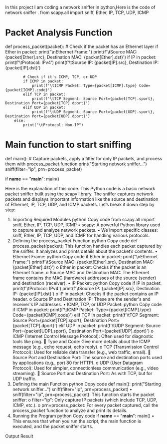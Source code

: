In this project I am coding a network sniffer in python,Here is the code of network sniffer .
from scapy.all import sniff, Ether, IP, TCP, UDP, ICMP

# Packet Analysis Function
def process_packet(packet):
    # Check if the packet has an Ethernet layer
    if Ether in packet:
        print("\nEthernet Frame:")
        print(f'\tSource MAC: {packet[Ether].src}, Destination MAC: {packet[Ether].dst}')
        if IP in packet:
            print(f'\tProtocol: IPv4')
            print(f'\tSource IP: {packet[IP].src}, Destination IP: {packet[IP].dst}')

            # Check if it's ICMP, TCP, or UDP
            if ICMP in packet:
                print(f'\tICMP Packet: Type={packet[ICMP].type} Code={packet[ICMP].code}')
            elif TCP in packet:
                print(f'\tTCP Segment: Source Port={packet[TCP].sport}, Destination Port={packet[TCP].dport}')
            elif UDP in packet:
                print(f'\tUDP Segment: Source Port={packet[UDP].sport}, Destination Port={packet[UDP].dport}')
        else:
            print("\tProtocol: Non-IP")

# Main function to start sniffing
def main():
    # Capture packets, apply a filter for only IP packets, and process them with process_packet function
    print("Starting network sniffer...")
    sniff(filter="ip", prn=process_packet)

if __name__ == "__main__":
    main()

Here is the explanation of this code.
This Python code is a basic network packet sniffer built using the scapy library. The sniffer captures network packets and displays important information like the source and destination of Ethernet, IP, TCP, UDP, and ICMP packets.
Let’s break it down step by step:
1. Importing Required Modules
python
Copy code
from scapy.all import sniff, Ether, IP, TCP, UDP, ICMP
•	scapy: A powerful Python library used to capture and analyze network packets.
•	We import specific classes: sniff, Ether, IP, TCP, UDP, and ICMP for handling various protocols.
2. Defining the process_packet Function
python
Copy code
def process_packet(packet):
This function handles each packet captured by the sniffer. It analyzes and prints details about the packet’s contents.
•	Ethernet Frame:
python
Copy code
if Ether in packet:
    print("\nEthernet Frame:")
    print(f'\tSource MAC: {packet[Ether].src}, Destination MAC: {packet[Ether].dst}')
o	Ether in packet: Checks if the packet is an Ethernet frame.
o	Source MAC and Destination MAC: The Ethernet frame contains the MAC (hardware) addresses of the source (sender) and destination (receiver).
•	IP Packet:
python
Copy code
if IP in packet:
    print(f'\tProtocol: IPv4')
    print(f'\tSource IP: {packet[IP].src}, Destination IP: {packet[IP].dst}')
o	IP in packet: Checks if the packet contains an IP header.
o	Source IP and Destination IP: These are the sender's and receiver's IP addresses.
•	ICMP, TCP, or UDP Packet:
python
Copy code
if ICMP in packet:
    print(f'\tICMP Packet: Type={packet[ICMP].type} Code={packet[ICMP].code}')
elif TCP in packet:
    print(f'\tTCP Segment: Source Port={packet[TCP].sport}, Destination Port={packet[TCP].dport}')
elif UDP in packet:
    print(f'\tUDP Segment: Source Port={packet[UDP].sport}, Destination Port={packet[UDP].dport}')
o	ICMP (Internet Control Message Protocol): Often used for diagnostic tools like ping.
	Type and Code: Give more details about the ICMP message (e.g., echo request, echo reply).
o	TCP (Transmission Control Protocol): Used for reliable data transfer (e.g., web traffic, email).
	Source Port and Destination Port: The source and destination ports used by applications (e.g., port 80 for HTTP).
o	UDP (User Datagram Protocol): Used for simpler, connectionless communication (e.g., video streaming).
	Source Port and Destination Port: As with TCP, but for UDP traffic.
3. Defining the main Function
python
Copy code
def main():
    print("Starting network sniffer...")
    sniff(filter="ip", prn=process_packet)
•	sniff(filter="ip", prn=process_packet): This function starts the packet sniffer:
o	filter="ip": Only capture IP packets (which include TCP, UDP, ICMP, etc.).
o	prn=process_packet: For every packet captured, call the process_packet function to analyze and print its details.
4. Running the Program
python
Copy code
if __name__ == "__main__":
    main()
•	This ensures that when you run the script, the main function is executed, and the packet sniffer starts.

Output Result
 


